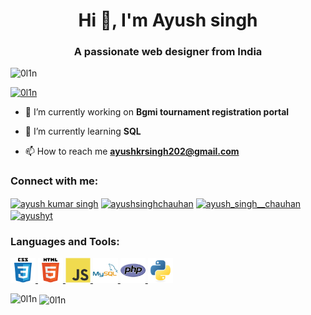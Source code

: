 <h1 align="center">Hi 👋, I'm Ayush singh</h1>
<h3 align="center">A passionate web designer from India</h3>

<p align="left"> <img src="https://komarev.com/ghpvc/?username=0l1n&label=Profile%20views&color=0e75b6&style=flat" alt="0l1n" /> </p>

<p align="left"> <a href="https://github.com/ryo-ma/github-profile-trophy"><img src="https://github-profile-trophy.vercel.app/?username=0l1n" alt="0l1n" /></a> </p>

- 🔭 I’m currently working on **Bgmi tournament registration portal**

- 🌱 I’m currently learning **SQL**

- 📫 How to reach me **ayushkrsingh202@gmail.com**

<h3 align="left">Connect with me:</h3>
<p align="left">
<a href="https://linkedin.com/in/ayush kumar singh" target="blank"><img align="center" src="https://raw.githubusercontent.com/rahuldkjain/github-profile-readme-generator/master/src/images/icons/Social/linked-in-alt.svg" alt="ayush kumar singh" height="30" width="40" /></a>
<a href="https://fb.com/ayushsinghchauhan" target="blank"><img align="center" src="https://raw.githubusercontent.com/rahuldkjain/github-profile-readme-generator/master/src/images/icons/Social/facebook.svg" alt="ayushsinghchauhan" height="30" width="40" /></a>
<a href="https://instagram.com/ayush_singh__chauhan" target="blank"><img align="center" src="https://raw.githubusercontent.com/rahuldkjain/github-profile-readme-generator/master/src/images/icons/Social/instagram.svg" alt="ayush_singh__chauhan" height="30" width="40" /></a>
<a href="https://www.youtube.com/c/ayushyt" target="blank"><img align="center" src="https://raw.githubusercontent.com/rahuldkjain/github-profile-readme-generator/master/src/images/icons/Social/youtube.svg" alt="ayushyt" height="30" width="40" /></a>
</p>

<h3 align="left">Languages and Tools:</h3>
<p align="left"> <a href="https://www.w3schools.com/css/" target="_blank" rel="noreferrer"> <img src="https://raw.githubusercontent.com/devicons/devicon/master/icons/css3/css3-original-wordmark.svg" alt="css3" width="40" height="40"/> </a> <a href="https://www.w3.org/html/" target="_blank" rel="noreferrer"> <img src="https://raw.githubusercontent.com/devicons/devicon/master/icons/html5/html5-original-wordmark.svg" alt="html5" width="40" height="40"/> </a> <a href="https://developer.mozilla.org/en-US/docs/Web/JavaScript" target="_blank" rel="noreferrer"> <img src="https://raw.githubusercontent.com/devicons/devicon/master/icons/javascript/javascript-original.svg" alt="javascript" width="40" height="40"/> </a> <a href="https://www.mysql.com/" target="_blank" rel="noreferrer"> <img src="https://raw.githubusercontent.com/devicons/devicon/master/icons/mysql/mysql-original-wordmark.svg" alt="mysql" width="40" height="40"/> </a> <a href="https://www.php.net" target="_blank" rel="noreferrer"> <img src="https://raw.githubusercontent.com/devicons/devicon/master/icons/php/php-original.svg" alt="php" width="40" height="40"/> </a> <a href="https://www.python.org" target="_blank" rel="noreferrer"> <img src="https://raw.githubusercontent.com/devicons/devicon/master/icons/python/python-original.svg" alt="python" width="40" height="40"/> </a> </p>

<p><img align="left" src="https://github-readme-stats.vercel.app/api/top-langs?username=https://github.com/0I1N&show_icons=true&locale=en&layout=compact" alt="0l1n" /></p>

<p>&nbsp;<img align="center" src="https://github-readme-stats.vercel.app/api?username=0l1n&show_icons=true&locale=en" alt="0l1n" /></p>

